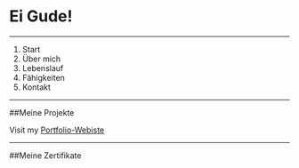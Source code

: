 # Ei Gude! 

--------------------------

1. Start
2. Über mich
3. Lebenslauf
4. Fähigkeiten
5. Kontakt

---------------------------

##Meine Projekte 

Visit my [Portfolio-Webiste](https://oliveroeguet.github.io/Portfolio/)

-------------------------

##Meine Zertifikate
